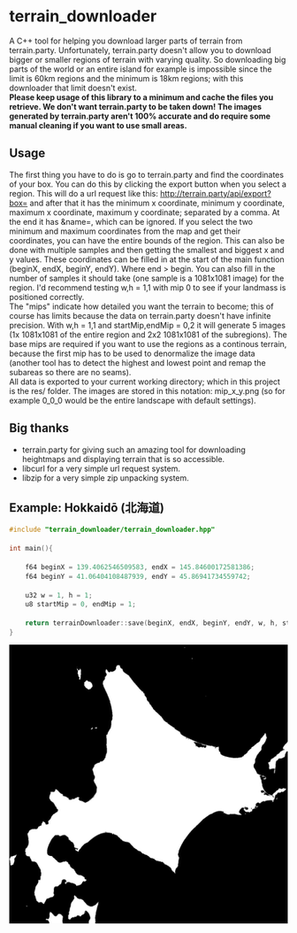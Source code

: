 # terrain_downloader
A C++ tool for helping you download larger parts of terrain from terrain.party.
Unfortunately, terrain.party doesn't allow you to download bigger or smaller regions of terrain with varying quality. So downloading big parts of the world or an entire island for example is impossible since the limit is 60km regions and the minimum is 18km regions; with this downloader that limit doesn't exist.  
**Please keep usage of this library to a minimum and cache the files you retrieve. We don't want terrain.party to be taken down! The images generated by terrain.party aren't 100% accurate and do require some manual cleaning if you want to use small areas.**
## Usage
The first thing you have to do is go to terrain.party and find the coordinates of your box. You can do this by clicking the export button when you select a region. This will do a url request like this: http://terrain.party/api/export?box= and after that it has the minimum x coordinate, minimum y coordinate, maximum x coordinate, maximum y coordinate; separated by a comma. At the end it has &name=, which can be ignored. If you select the two minimum and maximum coordinates from the map and get their coordinates, you can have the entire bounds of the region. This can also be done with multiple samples and then getting the smallest and biggest x and y values.
These coordinates can be filled in at the start of the main function (beginX, endX, beginY, endY). Where end > begin. You can also fill in the number of samples it should take (one sample is a 1081x1081 image) for the region. I'd recommend testing w,h = 1,1 with mip 0 to see if your landmass is positioned correctly.  
The "mips" indicate how detailed you want the terrain to become; this of course has limits because the data on terrain.party doesn't have infinite precision. With w,h = 1,1 and startMip,endMip = 0,2 it will generate 5 images (1x 1081x1081 of the entire region and 2x2 1081x1081 of the subregions). The base mips are required if you want to use the regions as a continous terrain, because the first mip has to be used to denormalize the image data (another tool has to detect the highest and lowest point and remap the subareas so there are no seams).  
All data is exported to your current working directory; which in this project is the res/ folder. The images are stored in this notation: mip_x_y.png (so for example 0_0_0 would be the entire landscape with default settings).
## Big thanks
- terrain.party for giving such an amazing tool for downloading heightmaps and displaying terrain that is so accessible.
- libcurl for a very simple url request system.
- libzip for a very simple zip unpacking system.
## Example: Hokkaidō (北海道)
```cpp
#include "terrain_downloader/terrain_downloader.hpp"

int main(){

	f64 beginX = 139.4062546509583, endX = 145.84600172581386;
	f64 beginY = 41.06404108487939, endY = 45.86941734559742;

	u32 w = 1, h = 1;
	u8 startMip = 0, endMip = 1;

	return terrainDownloader::save(beginX, endX, beginY, endY, w, h, startMip, endMip);
}
```
![Hokkaido.png](Hokkaido.png)
